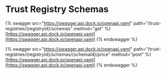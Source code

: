 # Trust Registry Schemas

{% swagger src="https://swagger.api.dock.io/openapi.yaml" path="/trust-registries/{registryId}/schemas" method="get" %}
[https://swagger.api.dock.io/openapi.yaml](https://swagger.api.dock.io/openapi.yaml)
{% endswagger %}

{% swagger src="https://swagger.api.dock.io/openapi.yaml" path="/trust-registries/{registryId}/schemas/{schemaId}/price" method="post" %}
[https://swagger.api.dock.io/openapi.yaml](https://swagger.api.dock.io/openapi.yaml)
{% endswagger %}

